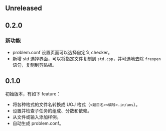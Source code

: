 ## Unreleased

## 0.2.0

### 新功能

-   problem.conf 设置页面可以选择自定义 checker。
-   新增 std 选择界面，可以将指定文件复制到 `std.cpp`，并可选地去除 `freopen` 语句，复制到剪贴板。

## 0.1.0

初始版本，有如下 feature：

-   将各种格式的文件名转换成 UOJ 格式（`<题目名><编号>.in/ans`）。
-   设置并检查子任务的组成、分数和依赖。
-   从文件或输入添加样例。
-   自动生成 problem.conf。
